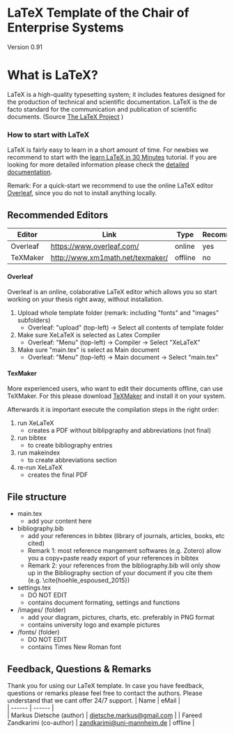 # LaTeX Template of the Chair of Enterprise Systems
Version 0.91

# What is LaTeX?
LaTeX is a high-quality typesetting system; it includes features designed for the production of technical and scientific documentation. LaTeX is the de facto standard for the communication and publication of scientific documents. (Source [The LaTeX Project](https://www.latex-project.org/)  )

### How to start with LaTeX
LaTeX is fairly easy to learn in a short amount of time. For newbies we recommend to start with the [learn LaTeX in 30 Minutes](https://de.overleaf.com/learn/latex/Learn_LaTeX_in_30_minutes) tutorial. If you are looking for more detailed information please check the 
[detailed documentation](https://de.overleaf.com/learn/latex/Tutorials).

Remark: For a quick-start we recommend to use the online LaTeX editor [Overleaf](https://www.overleaf.com/), since you do not to install anything locally.

## Recommended Editors

| Editor | Link |  Type  |  Recommended  |
| ------ | ------ |  ------ |  ------ | 
| Overleaf | https://www.overleaf.com/ | online  | yes  | 
| TeXMaker | http://www.xm1math.net/texmaker/ | offline  | no  | 

#### Overleaf 
Overleaf is an online, colaborative LaTeX editor which allows you so start working on your thesis right away, without installation.

1) Upload whole template folder (remark: including "fonts" and "images" subfolders)
    * Overleaf: "upload" (top-left) -> Select all contents of template folder
2) Make sure XeLaTeX is selected as Latex Compiler 
    * Overleaf: "Menu" (top-left) -> Compiler -> Select "XeLaTeX"
3) Make sure "main.tex" is select as Main document
    * Overleaf: "Menu" (top-left) -> Main document -> Select "main.tex"

#### TexMaker
More experienced users, who want to edit their documents offline, can use TeXMaker. For this please download [TeXMaker](http://www.xm1math.net/texmaker/) and install it on your system.

Afterwards it is important execute the compilation steps in the right order:

1) run XeLaTeX
    * creates a PDF without biblipgraphy and abbreviations (not final)
2) run bibtex 
    * to create bibliography entries 
3) run makeindex 
    * to create abbreviations section 
4) re-run XeLaTeX 
    * creates the final PDF


## File structure
  - main.tex
    - add your content here
  - bibliography.bib
    - add your references in bibtex (library of journals, articles, books, etc cited)
    - Remark 1: most reference mangement softwares (e.g. Zotero) allow you a copy+paste ready export of your references in bibtex
    - Remark 2: your references from the bibliography.bib will only show up in the Bibliography section of your document if you cite them (e.g. \cite{hoehle_espoused_2015})
  - settings.tex
     - DO NOT EDIT 
     - contains document formating, settings and functions 
  - /images/ (folder)
    - add your diagram, pictures, charts, etc. preferably in PNG format
    - contains university logo and example pictures
-  /fonts/ (folder)
    - DO NOT EDIT
    - contains Times New Roman font

## Feedback, Questions & Remarks
Thank you for using our LaTeX template. In case you have feedback, questions or remarks please feel free to contact the authors. Please understand that we cant offer 24/7 support. 
| Name | eMail |  
| ------ | ------ |  
| Markus Dietsche (author) | dietsche.markus@gmail.com |
| Fareed Zandkarimi (co-author) | zandkarimi@uni-mannheim.de | offline  |